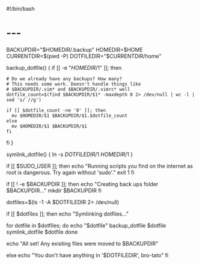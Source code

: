 #!/bin/bash
# ---

BACKUPDIR="$HOMEDIR/.backup"
HOMEDIR=$HOME
CURRENTDIR=$(pwd -P)
DOTFILEDIR="$CURRENTDIR/home"

backup_dotfile() {
  if [[ -e "$HOMEDIR/$1" ]]; then

    # Do we already have any backups? How many?
    # This needs some work. Doesn't handle things like
    # $BACKUPDIR/.vim* and $BACKUPDIR/.vimrc* well
    dotfile_count=$(find $BACKUPDIR/$1* -maxdepth 0 2> /dev/null | wc -l | sed 's/ //g')

    if [[ $dotfile_count -ne '0' ]]; then
      mv $HOMEDIR/$1 $BACKUPDIR/$1.$dotfile_count
    else
      mv $HOMEDIR/$1 $BACKUPDIR/$1
    fi
  fi
}

symlink_dotfile() {
  ln -s $DOTFILEDIR/$1 $HOMEDIR/$1
}


if [[ $SUDO_USER ]]; then
  echo "Running scripts you find on the internet as root is dangerous. Try again without 'sudo'."
  exit 1
fi


if [[ ! -e $BACKUPDIR ]]; then
  echo "Creating back ups folder $BACKUPDIR..."
  mkdir $BACKUPDIR
fi


dotfiles=$(ls -1 -A $DOTFILEDIR 2> /dev/null)

if [[ $dotfiles ]]; then
  echo "Symlinking dotfiles..."

  for dotfile in $dotfiles; do
    echo "$dotfile"
    backup_dotfile $dotfile
    symlink_dotfile $dotfile
  done

  echo "All set! Any existing files were moved to $BACKUPDIR"

else
  echo "You don't have anything in '$DOTFILEDIR', bro-tato"
fi

